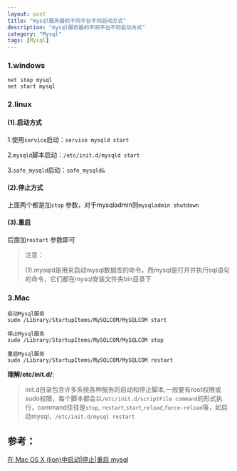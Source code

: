 ```yaml
---
layout: post
title: "mysql服务器的不同平台不同启动方式"
description: "mysql服务器的不同平台不同启动方式"
category: "Mysql"
tags: [Mysql]
---
```


<h3>1.windows</h3>

<pre><code>net stop mysql
net start mysql
</code></pre>

<h3>2.linux</h3>

<h4>(1).启动方式</h4>

<p>1.使用<code>service</code>启动：<code>service mysqld start</code></p>

<p>2.<code>mysqld</code>脚本启动：<code>/etc/init.d/mysqld start</code></p>

<p>3.<code>safe_mysqld</code>启动：<code>safe_mysqld&amp;</code></p>

<h4>(2).停止方式</h4>

<p>上面两个都是加<code>stop</code> 参数，对于mysqladmin则<code>mysqladmin shutdown</code></p>

<h4>(3).重启</h4>

<p>后面加<code>restart</code> 参数即可</p>

<blockquote>
  <p>注意：</p>
  
  <p>(1).mysqld是用来启动mysql数据库的命令，而mysql是打开并执行sql语句的命令，它们都在mysql安装文件夹bin目录下</p>
</blockquote>

<h3>3.Mac</h3>

<pre><code>启动Mysql服务
sudo /Library/StartupItems/MySQLCOM/MySQLCOM start

停止Mysql服务
sudo /Library/StartupItems/MySQLCOM/MySQLCOM stop

重启Mysql服务
sudo /Library/StartupItems/MySQLCOM/MySQLCOM restart
</code></pre>

<p><strong>理解/etc/init.d/</strong>:</p>

<blockquote>
  <p>init.d目录包含许多系统各种服务的启动和停止脚本,一般要有root权限或sudo权限，每个脚本都会以<code>/etc/init.d/scriptFile command</code>的形式执行，command往往是<code>stop</code>,    <code>restart</code>,<code>start</code>,<code>reload</code>,<code>force-reload</code>等，如启动mysql，<code>/etc/init.d/mysql restart</code></p>
</blockquote>

<h2>参考：</h2>

<p><a href="http://www.itry.me/?p=10">在 Mac OS X (lion)中启动|停止|重启 mysql</a></p>
